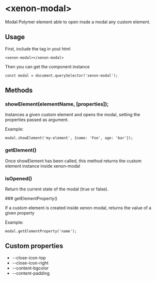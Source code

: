 # \<xenon-modal\>

Modal Polymer element able to open insde a modal any custom element.

## Usage

First, include the <xenon-modal> tag in yout html


```
<xenon-modal></xenon-modal>
```

Then you can get the component instance

```
const modal = document.querySelector('xenon-modal');
```

## Methods

### showElement(elementName, [properties]);

Instances a given custom element and opens the modal, setting the properties passed as argument.

Example:

```
modal.showElement('my-element', {name: 'Foo', age: 'bar'});
```

### getElement()

Once showElement has been called, this method returns the custom element instance inside xenon-modal

### isOpened()

Return the current state of the modal (true or false).

### getElementProperty()

If a custom element is created inside xenon-modal, returns the value of a given property

Example:
```
modal.getElementProperty('name');
```

## Custom properties

* --close-icon-top
* --close-icon-right
* --content-bgcolor
* --content-padding
